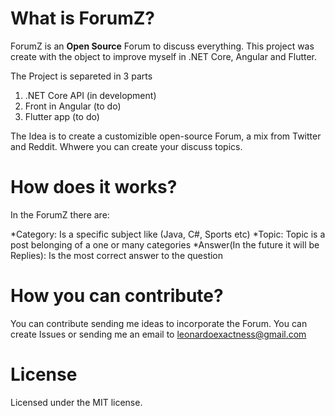 # What is ForumZ?

ForumZ is an <b>Open Source</b> Forum to discuss everything. This project was create with the object to improve myself in .NET Core, Angular and Flutter.

The Project is separeted in  3 parts

1) .NET Core API (in development)
2) Front in Angular (to do)
3) Flutter app (to do) 

The Idea is to create a customizible open-source Forum, a mix from Twitter and Reddit. Whwere you can create your discuss topics.

# How does it works?

In the ForumZ there are:

*Category: Is a specific subject like (Java, C#, Sports etc)
*Topic: Topic is a post belonging of a one or many categories
*Answer(In the future it will be Replies): Is the most correct answer to the question

# How you can contribute?

You can contribute sending me ideas to incorporate the Forum. You can create Issues or sending me an email to leonardoexactness@gmail.com

# License

Licensed under the MIT license.
